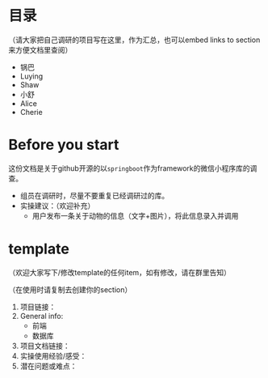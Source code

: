 # 目录

（请大家把自己调研的项目写在这里，作为汇总，也可以embed links to section来方便文档里查阅）

- 锅巴
- Luying
- Shaw
- 小舒
- Alice
- Cherie



# Before you start

这份文档是关于github开源的以`springboot`作为framework的微信小程序库的调查。

- 组员在调研时，尽量不要重复已经调研过的库。
- 实操建议：（欢迎补充）
  - 用户发布一条关于动物的信息（文字+图片），将此信息录入并调用



# template

（欢迎大家写下/修改template的任何item，如有修改，请在群里告知）

（在使用时请复制去创建你的section）

1. 项目链接：
2. General info:
   - 前端
   - 数据库
3. 项目文档链接：
4. 实操使用经验/感受：
5. 潜在问题或难点：